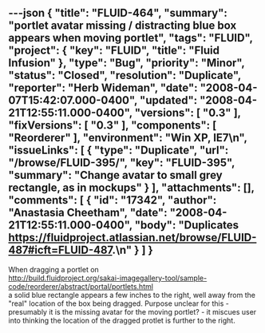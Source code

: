 ---json
{
  "title": "FLUID-464",
  "summary": "portlet avatar missing / distracting blue box appears when moving portlet",
  "tags": "FLUID",
  "project": {
    "key": "FLUID",
    "title": "Fluid Infusion"
  },
  "type": "Bug",
  "priority": "Minor",
  "status": "Closed",
  "resolution": "Duplicate",
  "reporter": "Herb Wideman",
  "date": "2008-04-07T15:42:07.000-0400",
  "updated": "2008-04-21T12:55:11.000-0400",
  "versions": [
    "0.3"
  ],
  "fixVersions": [
    "0.3"
  ],
  "components": [
    "Reorderer"
  ],
  "environment": "Win XP, IE7\n",
  "issueLinks": [
    {
      "type": "Duplicate",
      "url": "/browse/FLUID-395/",
      "key": "FLUID-395",
      "summary": "Change avatar to small grey rectangle, as in mockups"
    }
  ],
  "attachments": [],
  "comments": [
    {
      "id": "17342",
      "author": "Anastasia Cheetham",
      "date": "2008-04-21T12:55:11.000-0400",
      "body": "Duplicates <https://fluidproject.atlassian.net/browse/FLUID-487#icft=FLUID-487>.\n"
    }
  ]
}
---
When dragging a portlet on\
<http://build.fluidproject.org/sakai-imagegallery-tool/sample-code/reorderer/abstract/portal/portlets.html>\
a solid blue rectangle appears a few inches to the right, well away from the "real" location of the box being dragged. Purpose unclear for this - presumably it is the missing avatar for the moving portlet? - it miscues user into thinking the location of the dragged protlet is further to the right.

        